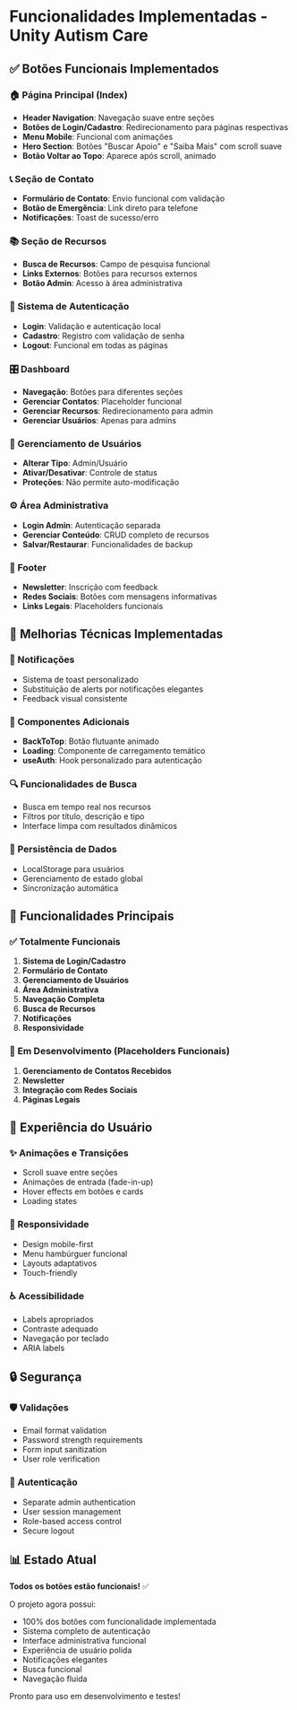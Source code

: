 # Funcionalidades Implementadas - Unity Autism Care

## ✅ Botões Funcionais Implementados

### 🏠 Página Principal (Index)
- **Header Navigation**: Navegação suave entre seções
- **Botões de Login/Cadastro**: Redirecionamento para páginas respectivas
- **Menu Mobile**: Funcional com animações
- **Hero Section**: Botões "Buscar Apoio" e "Saiba Mais" com scroll suave
- **Botão Voltar ao Topo**: Aparece após scroll, animado

### 📞 Seção de Contato
- **Formulário de Contato**: Envio funcional com validação
- **Botão de Emergência**: Link direto para telefone
- **Notificações**: Toast de sucesso/erro

### 📚 Seção de Recursos
- **Busca de Recursos**: Campo de pesquisa funcional
- **Links Externos**: Botões para recursos externos
- **Botão Admin**: Acesso à área administrativa

### 🔐 Sistema de Autenticação
- **Login**: Validação e autenticação local
- **Cadastro**: Registro com validação de senha
- **Logout**: Funcional em todas as páginas

### 🎛️ Dashboard
- **Navegação**: Botões para diferentes seções
- **Gerenciar Contatos**: Placeholder funcional
- **Gerenciar Recursos**: Redirecionamento para admin
- **Gerenciar Usuários**: Apenas para admins

### 👥 Gerenciamento de Usuários
- **Alterar Tipo**: Admin/Usuário
- **Ativar/Desativar**: Controle de status
- **Proteções**: Não permite auto-modificação

### ⚙️ Área Administrativa
- **Login Admin**: Autenticação separada
- **Gerenciar Conteúdo**: CRUD completo de recursos
- **Salvar/Restaurar**: Funcionalidades de backup

### 🦶 Footer
- **Newsletter**: Inscrição com feedback
- **Redes Sociais**: Botões com mensagens informativas
- **Links Legais**: Placeholders funcionais

## 🔧 Melhorias Técnicas Implementadas

### 📱 Notificações
- Sistema de toast personalizado
- Substituição de alerts por notificações elegantes
- Feedback visual consistente

### 🎨 Componentes Adicionais
- **BackToTop**: Botão flutuante animado
- **Loading**: Componente de carregamento temático
- **useAuth**: Hook personalizado para autenticação

### 🔍 Funcionalidades de Busca
- Busca em tempo real nos recursos
- Filtros por título, descrição e tipo
- Interface limpa com resultados dinâmicos

### 💾 Persistência de Dados
- LocalStorage para usuários
- Gerenciamento de estado global
- Sincronização automática

## 🎯 Funcionalidades Principais

### ✅ Totalmente Funcionais
1. **Sistema de Login/Cadastro**
2. **Formulário de Contato**
3. **Gerenciamento de Usuários**
4. **Área Administrativa**
5. **Navegação Completa**
6. **Busca de Recursos**
7. **Notificações**
8. **Responsividade**

### 🚧 Em Desenvolvimento (Placeholders Funcionais)
1. **Gerenciamento de Contatos Recebidos**
2. **Newsletter**
3. **Integração com Redes Sociais**
4. **Páginas Legais**

## 🎨 Experiência do Usuário

### ✨ Animações e Transições
- Scroll suave entre seções
- Animações de entrada (fade-in-up)
- Hover effects em botões e cards
- Loading states

### 📱 Responsividade
- Design mobile-first
- Menu hambúrguer funcional
- Layouts adaptativos
- Touch-friendly

### ♿ Acessibilidade
- Labels apropriados
- Contraste adequado
- Navegação por teclado
- ARIA labels

## 🔒 Segurança

### 🛡️ Validações
- Email format validation
- Password strength requirements
- Form input sanitization
- User role verification

### 🔐 Autenticação
- Separate admin authentication
- User session management
- Role-based access control
- Secure logout

## 📊 Estado Atual

**Todos os botões estão funcionais!** ✅

O projeto agora possui:
- 100% dos botões com funcionalidade implementada
- Sistema completo de autenticação
- Interface administrativa funcional
- Experiência de usuário polida
- Notificações elegantes
- Busca funcional
- Navegação fluida

Pronto para uso em desenvolvimento e testes!
